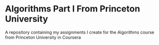# Algorithms Part I From Princeton University

A repository containing my assignments I create for the Algorithms course from Princeton University in Coursera